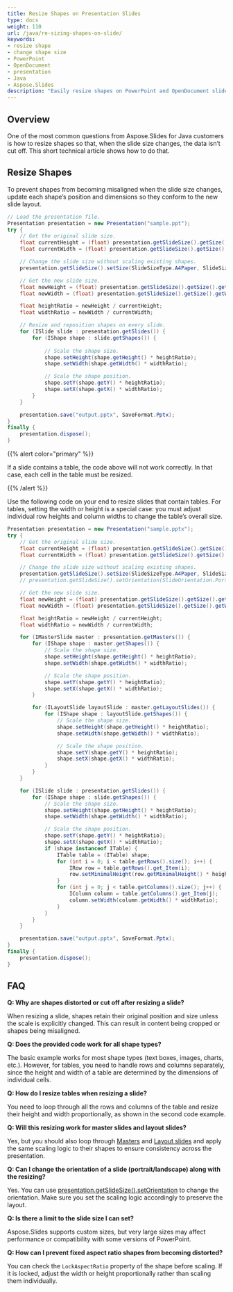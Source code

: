 ```yaml
---
title: Resize Shapes on Presentation Slides
type: docs
weight: 110
url: /java/re-sizing-shapes-on-slide/
keywords:
- resize shape
- change shape size
- PowerPoint
- OpenDocument
- presentation
- Java
- Aspose.Slides
description: "Easily resize shapes on PowerPoint and OpenDocument slides with Aspose.Slides for Java—automate slide layout adjustments and boost productivity."
---
```


## **Overview**

One of the most common questions from Aspose.Slides for Java customers is how to resize shapes so that, when the slide size changes, the data isn’t cut off. This short technical article shows how to do that.

## **Resize Shapes**

To prevent shapes from becoming misaligned when the slide size changes, update each shape’s position and dimensions so they conform to the new slide layout.

```java
// Load the presentation file.
Presentation presentation = new Presentation("sample.ppt");
try {
    // Get the original slide size.
    float currentHeight = (float) presentation.getSlideSize().getSize().getHeight();
    float currentWidth = (float) presentation.getSlideSize().getSize().getWidth();

    // Change the slide size without scaling existing shapes.
    presentation.getSlideSize().setSize(SlideSizeType.A4Paper, SlideSizeScaleType.DoNotScale);

    // Get the new slide size.
    float newHeight = (float) presentation.getSlideSize().getSize().getHeight();
    float newWidth = (float) presentation.getSlideSize().getSize().getWidth();

    float heightRatio = newHeight / currentHeight;
    float widthRatio = newWidth / currentWidth;

    // Resize and reposition shapes on every slide.
    for (ISlide slide : presentation.getSlides()) {
        for (IShape shape : slide.getShapes()) {
            
            // Scale the shape size.
            shape.setHeight(shape.getHeight() * heightRatio);
            shape.setWidth(shape.getWidth() * widthRatio);

            // Scale the shape position.
            shape.setY(shape.getY() * heightRatio);
            shape.setX(shape.getX() * widthRatio);
        }
    }

    presentation.save("output.pptx", SaveFormat.Pptx);
}
finally {
    presentation.dispose();
}
```

{{% alert color="primary" %}} 

If a slide contains a table, the code above will not work correctly. In that case, each cell in the table must be resized.

{{% /alert %}} 

Use the following code on your end to resize slides that contain tables. For tables, setting the width or height is a special case: you must adjust individual row heights and column widths to change the table’s overall size.

```java
Presentation presentation = new Presentation("sample.pptx");
try {
    // Get the original slide size.
    float currentHeight = (float) presentation.getSlideSize().getSize().getHeight();
    float currentWidth = (float) presentation.getSlideSize().getSize().getWidth();

    // Change the slide size without scaling existing shapes.
    presentation.getSlideSize().setSize(SlideSizeType.A4Paper, SlideSizeScaleType.DoNotScale);
    // presentation.getSlideSize().setOrientation(SlideOrientation.Portrait);

    // Get the new slide size.
    float newHeight = (float) presentation.getSlideSize().getSize().getHeight();
    float newWidth = (float) presentation.getSlideSize().getSize().getWidth();

    float heightRatio = newHeight / currentHeight;
    float widthRatio = newWidth / currentWidth;

    for (IMasterSlide master : presentation.getMasters()) {
        for (IShape shape : master.getShapes()) {
            // Scale the shape size.
            shape.setHeight(shape.getHeight() * heightRatio);
            shape.setWidth(shape.getWidth() * widthRatio);

            // Scale the shape position.
            shape.setY(shape.getY() * heightRatio);
            shape.setX(shape.getX() * widthRatio);
        }

        for (ILayoutSlide layoutSlide : master.getLayoutSlides()) {
            for (IShape shape : layoutSlide.getShapes()) {
                // Scale the shape size.
                shape.setHeight(shape.getHeight() * heightRatio);
                shape.setWidth(shape.getWidth() * widthRatio);

                // Scale the shape position.
                shape.setY(shape.getY() * heightRatio);
                shape.setX(shape.getX() * widthRatio);
            }
        }
    }

    for (ISlide slide : presentation.getSlides()) {
        for (IShape shape : slide.getShapes()) {
            // Scale the shape size.
            shape.setHeight(shape.getHeight() * heightRatio);
            shape.setWidth(shape.getWidth() * widthRatio);

            // Scale the shape position.
            shape.setY(shape.getY() * heightRatio);
            shape.setX(shape.getX() * widthRatio);
            if (shape instanceof ITable) {
                ITable table = (ITable) shape;
                for (int i = 0; i < table.getRows().size(); i++) {
                    IRow row = table.getRows().get_Item(i);
                    row.setMinimalHeight(row.getMinimalHeight() * heightRatio);
                }
                for (int j = 0; j < table.getColumns().size(); j++) {
                    IColumn column = table.getColumns().get_Item(j);
                    column.setWidth(column.getWidth() * widthRatio);
                }
            }
        }
    }

    presentation.save("output.pptx", SaveFormat.Pptx);
}
finally {
    presentation.dispose();
}
```

## **FAQ**

**Q: Why are shapes distorted or cut off after resizing a slide?**

When resizing a slide, shapes retain their original position and size unless the scale is explicitly changed. This can result in content being cropped or shapes being misaligned.

**Q: Does the provided code work for all shape types?**

The basic example works for most shape types (text boxes, images, charts, etc.). However, for tables, you need to handle rows and columns separately, since the height and width of a table are determined by the dimensions of individual cells.

**Q: How do I resize tables when resizing a slide?**

You need to loop through all the rows and columns of the table and resize their height and width proportionally, as shown in the second code example.

**Q: Will this resizing work for master slides and layout slides?**

Yes, but you should also loop through [Masters](https://reference.aspose.com/slides/java/com.aspose.slides/presentation/#getMasters--) and [Layout slides](https://reference.aspose.com/slides/java/com.aspose.slides/presentation/#getLayoutSlides--) and apply the same scaling logic to their shapes to ensure consistency across the presentation.

**Q: Can I change the orientation of a slide (portrait/landscape) along with the resizing?**

Yes. You can use [presentation.getSlideSize().setOrientation](https://reference.aspose.com/slides/java/com.aspose.slides/islidesize/#setOrientation-int-) to change the orientation. Make sure you set the scaling logic accordingly to preserve the layout.

**Q: Is there a limit to the slide size I can set?**

Aspose.Slides supports custom sizes, but very large sizes may affect performance or compatibility with some versions of PowerPoint.

**Q: How can I prevent fixed aspect ratio shapes from becoming distorted?**

You can check the `LockAspectRatio` property of the shape before scaling. If it is locked, adjust the width or height proportionally rather than scaling them individually.
